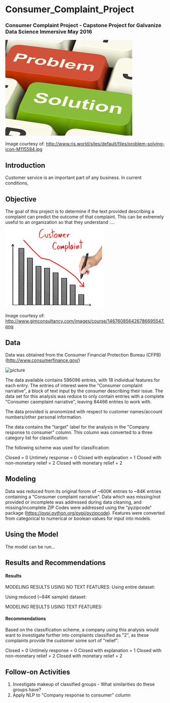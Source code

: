 # Consumer_Complaint_Project
### Consumer Complaint Project - Capstone Project for Galvanize Data Science Immersive May 2016

![picture](img/Problem_solving.jpg)

Image courtesy of: http://www.ris.world/sites/default/files/problem-solving-icon-M115584.jpg

## Introduction
Customer service is an important part of any business.  In current conditions,

## Objective
The goal of this project is to determine if the text provided describing a complaint can predict the outcome of that complaint.  This can be extremely useful to an organization so that they understand ....
![picture](img/Complaints_down.png)

Image courtesy of:
http://www.gimconsultancy.com/images/course/146760856426786695547.png

## Data
Data was obtained from the Consumer Financial Protection Bureau (CFPB) (http://www.consumerfinance.gov/)

![picture](img/CPFB_Lhttp://trainingcamp.seahawks.com/guidelines.htmlogo.png)

The data available contains 596096 entries, with 18 individual features for each entry.  The entries of interest were the "Consumer complaint narrative", a block of text input by the consumer describing their issue.  The data set for this analysis was reduce to only contain entries with a complete "Consumer caomplaint narrative", leaving 84466 entries to work with.  

The data provided is anonomized with respect to customer names/account numbers/other personal information.  

The data contains the "target" label for the analysis in the "Company response to consumer" column.  This column was converted to a three category list for classification:

The following scheme was used for classification:

Closed = 0
Untimely response = 0
Closed with explanation = 1
Closed with non-monetary relief = 2
Closed with monetary relief = 2

## Modeling
Data was reduced from its original forom of ~600K entries to ~84K entries containing a "Consumer complaint narrative".  Data which was missing/not provided or incomplete was addressed during data cleaning, and missing/incomplete ZIP Codes were addressed using the "pyzipcode" package (https://pypi.python.org/pypi/pyzipcode).  Features were converted from categorical to numerical or boolean values for input into models.


## Using the Model
The model can be run...


## Results and Recommendations
#### Results
MODELING RESULTS USING NO TEXT FEATURES:
Using entire dataset:

Using reduced (~84K sample) dataset:

MODELING RESULTS USING TEXT FEATURES:


#### Recommendations
Based on the classification scheme, a company using this analysis would want to investigate further into complaints classified as "2", as these complaints provide the customer some sort of "relief".

Closed = 0
Untimely response = 0
Closed with explanation = 1
Closed with non-monetary relief = 2
Closed with monetary relief = 2

## Follow-on Activities
1. Investigate makeup of classified groups - What similarities do these groups have?
2. Apply NLP to "Company response to consumer" column
